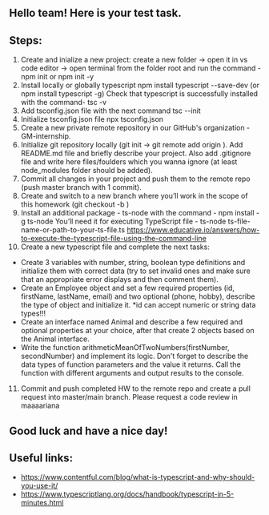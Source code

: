 ## Hello team! Here is your test task.


## Steps:

1. Create and inialize a new project: create a new folder -> open it in vs code editor -> open terminal from the folder root and run the command - npm init or npm init -y
2. Install locally or globally typescript 
npm install typescript --save-dev (or npm install typescript -g)
Check that typescript is successfully installed with the command-
tsc -v
3. Add tsconfig.json file with the next command
tsc --init
4. Initialize tsconfig.json file 
npx tsconfig.json
5. Create a new private remote repository in our GitHub's organization - GM-internship.
6. Initialize git repository locally (git init -> git remote add origin <remote repository URL>). Add README.md file and briefly describe your project. Also add .gitignore file and write here files/foulders which you wanna ignore (at least node_modules folder should be added).
7. Commit all changes in your project and push them to the remote repo (push master branch with 1 commit).
8. Create and switch to a new branch where you’ll work in the scope of this homework (git checkout -b <new-branch-name>)
9. Install an additional package - ts-node with the command -
npm install -g ts-node
You’ll need it for executing TypeScript file -
ts-node ts-file-name-or-path-to-your-ts-file.ts
https://www.educative.io/answers/how-to-execute-the-typescript-file-using-the-command-line 
10. Create a new typescript file and complete the next tasks:
- Create 3 variables with number, string, boolean type definitions and initialize them with correct data (try to set invalid ones and make sure that an appropriate error displays and then comment them).
- Create an Employee object and set a few required properties (id, firstName, lastName, email) and two optional (phone, hobby), describe the type of object and initialize it.
*id can accept numeric or string data types!!!
- Create an interface named Animal and describe a few required and optional properties at your choice, after that create 2 objects based on the Animal interface.
- Write the function arithmeticMeanOfTwoNumbers(firstNumber, secondNumber) and implement its logic. Don't forget to describe the data types of function parameters and the value it returns. Call the function with different arguments and output results to the console.
11. Commit and push completed HW to the remote repo and create a pull request into master/main branch. Please request a code review in maaaariana

## Good luck and have a nice day!


## Useful links:
- https://www.contentful.com/blog/what-is-typescript-and-why-should-you-use-it/ 
- https://www.typescriptlang.org/docs/handbook/typescript-in-5-minutes.html 


